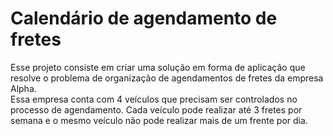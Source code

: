 # Calendário de agendamento de fretes

Esse projeto consiste em criar uma solução em forma de aplicação que resolve o problema de organização de agendamentos de fretes da empresa Alpha.  
Essa empresa conta com 4 veículos que precisam ser controlados no processo de agendamento. Cada veículo pode realizar até 3 fretes por semana e o mesmo veículo não pode realizar mais de um frente por dia. 